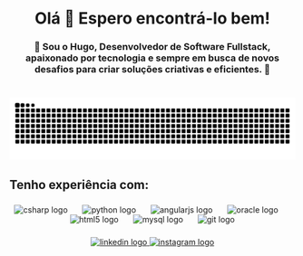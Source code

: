 <h1 align="center">Olá 👋 Espero encontrá-lo bem!</h1>

###

<h3 align="center">🚀 Sou o Hugo, Desenvolvedor de Software Fullstack, apaixonado por tecnologia e sempre em busca de novos desafios para criar soluções criativas e eficientes. 💫</h3>

###

<br clear="both">

<img src="https://raw.githubusercontent.com/Hugoalmeida0/Hugoalmeida0/output/snake.svg" alt="Snake animation" />

###

<h2 align="left">Tenho experiência com:</h2>

###

<div align="center">
  <img src="https://cdn.jsdelivr.net/gh/devicons/devicon/icons/csharp/csharp-original.svg" height="72" alt="csharp logo"  />
  <img width="18" />
  <img src="https://cdn.jsdelivr.net/gh/devicons/devicon/icons/python/python-original.svg" height="72" alt="python logo"  />
  <img width="18" />
  <img src="https://cdn.jsdelivr.net/gh/devicons/devicon/icons/angularjs/angularjs-original.svg" height="72" alt="angularjs logo"  />
  <img width="18" />
  <img src="https://cdn.jsdelivr.net/gh/devicons/devicon/icons/oracle/oracle-original.svg" height="72" alt="oracle logo"  />
  <img width="18" />
  <img src="https://cdn.jsdelivr.net/gh/devicons/devicon/icons/html5/html5-original.svg" height="72" alt="html5 logo"  />
  <img width="18" />
  <img src="https://cdn.jsdelivr.net/gh/devicons/devicon/icons/mysql/mysql-original.svg" height="72" alt="mysql logo"  />
  <img width="18" />
  <img src="https://cdn.jsdelivr.net/gh/devicons/devicon/icons/git/git-original.svg" height="72" alt="git logo"  />
</div>

###

<div align="center">
  <a href="https://www.linkedin.com/in/hugo-lopes-almeida/" target="_blank">
    <img src="https://img.shields.io/static/v1?message=LinkedIn&logo=linkedin&label=&color=0077B5&logoColor=white&labelColor=&style=for-the-badge" height="40" alt="linkedin logo"  />
  </a>
  <a href="https://www.instagram.com/hugolopes__" target="_blank">
    <img src="https://img.shields.io/static/v1?message=Instagram&logo=instagram&label=&color=E4405F&logoColor=white&labelColor=&style=for-the-badge" height="40" alt="instagram logo"  />
  </a>
</div>

###
